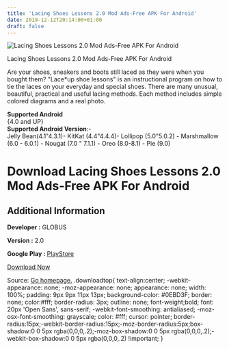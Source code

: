 ```yaml
---
title: 'Lacing Shoes Lessons 2.0 Mod Ads-Free APK For Android'
date: 2019-12-12T20:14:00+01:00
draft: false
---
```


![Lacing Shoes Lessons 2.0 Mod Ads-Free APK For Android](https://i0.wp.com/apkhome.net/wp-content/uploads/2019/12/Lacing-Shoes-Lessons-2.0-Mod-Ads-Free.png "Lacing Shoes Lessons 2.0 Mod Ads-Free APK For Android")

  

Lacing Shoes Lessons 2.0 Mod Ads-Free APK For Android

Are your shoes, sneakers and boots still laced as they were when you bought them? "Lace\*up shoe lessons" is an instructional program on how to tie the laces on your everyday and special shoes. There are many unusual, beautiful, practical and useful lacing methods. Each method includes simple colored diagrams and a real photo.

**Supported Android**  
{4.0 and UP}  
**Supported Android Version**:-  
Jelly Bean(4.1"4.3.1)- KitKat (4.4"4.4.4)- Lollipop (5.0"5.0.2) - Marshmallow (6.0 - 6.0.1) - Nougat (7.0 " 7.1.1) - Oreo (8.0-8.1) - Pie (9.0)

Download Lacing Shoes Lessons 2.0 Mod Ads-Free APK For Android
==============================================================

Additional Information
----------------------

**Developer :** GLOBUS

**Version :** 2.0

**Google Play :** [PlayStore](https://play.google.com/store/apps/details?id=y.y.shoes2)

  

[Download Now](https://store4app.co/post/lacing-shoes-lessons-2-0-mod-ads-free-apk-for-android_1576177725)

  
Source: [Go homepage.](https://store4app.co/post/lacing-shoes-lessons-2-0-mod-ads-free-apk-for-android_1576177725) .downloadtop{ text-align:center; -webkit-appearance: none; -moz-appearance: none; appearance: none; width: 100%; padding: 9px 9px 11px 13px; background-color: #0EBD3F; border: none; color:#fff; border-radius: 3px; outline: none; font-weight;bold; font: 20px 'Open Sans', sans-serif; -webkit-font-smoothing: antialiased; -moz-osx-font-smoothing: grayscale; color: #fff; cursor: pointer; border-radius:15px;-webkit-border-radius:15px;-moz-border-radius:5px;box-shadow:0 0 5px rgba(0,0,0,.2);-moz-box-shadow:0 0 5px rgba(0,0,0,.2);-webkit-box-shadow:0 0 5px rgba(0,0,0,.2) !important; }